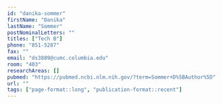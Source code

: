 ```yaml
---
id: "danika-sommer"
firstName: "Danika"
lastName: "Sommer"
postNominalLetters: ""
titles: ["Tech B"]
phone: "851-5287"
fax: ""
email: "ds3889@cumc.columbia.edu"
room: "403"
researchAreas: []
pubmed: "https://pubmed.ncbi.nlm.nih.gov/?term=Sommer+D%5BAuthor%5D"
url: ""
tags: ["page-format::long", "publication-format::recent"]
---
```

